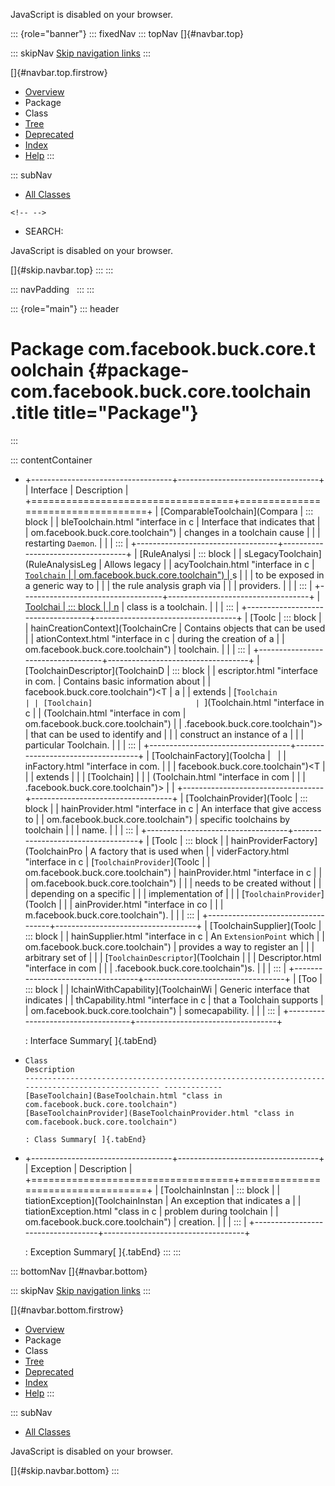 <div>

JavaScript is disabled on your browser.

</div>

::: {role="banner"}
::: fixedNav
::: topNav
[]{#navbar.top}

::: skipNav
[Skip navigation links](#skip.navbar.top "Skip navigation links")
:::

[]{#navbar.top.firstrow}

-   [Overview](../../../../../index.html)
-   Package
-   Class
-   [Tree](package-tree.html)
-   [Deprecated](../../../../../deprecated-list.html)
-   [Index](../../../../../index-all.html)
-   [Help](../../../../../help-doc.html)
:::

::: subNav
-   [All Classes](../../../../../allclasses.html)

```{=html}
<!-- -->
```
-   SEARCH:

<div>

<div>

JavaScript is disabled on your browser.

</div>

</div>

[]{#skip.navbar.top}
:::
:::

::: navPadding
 
:::
:::

::: {role="main"}
::: header
# Package com.facebook.buck.core.toolchain {#package-com.facebook.buck.core.toolchain .title title="Package"}
:::

::: contentContainer
-   +-----------------------------------+-----------------------------------+
    | Interface                         | Description                       |
    +===================================+===================================+
    | [ComparableToolchain](Compara     | ::: block                         |
    | bleToolchain.html "interface in c | Interface that indicates that     |
    | om.facebook.buck.core.toolchain") | changes in a toolchain cause      |
    |                                   | restarting `Daemon`.              |
    |                                   | :::                               |
    +-----------------------------------+-----------------------------------+
    | [RuleAnalysi                      | ::: block                         |
    | sLegacyToolchain](RuleAnalysisLeg | Allows legacy                     |
    | acyToolchain.html "interface in c | [`Toolchain`                      |
    | om.facebook.buck.core.toolchain") | ](Toolchain.html "interface in co |
    |                                   | m.facebook.buck.core.toolchain")s |
    |                                   | to be exposed in a generic way to |
    |                                   | the rule analysis graph via       |
    |                                   | providers.                        |
    |                                   | :::                               |
    +-----------------------------------+-----------------------------------+
    | [Toolchai                         | ::: block                         |
    | n](Toolchain.html "interface in c | Interface indicating that the     |
    | om.facebook.buck.core.toolchain") | class is a toolchain.             |
    |                                   | :::                               |
    +-----------------------------------+-----------------------------------+
    | [Toolc                            | ::: block                         |
    | hainCreationContext](ToolchainCre | Contains objects that can be used |
    | ationContext.html "interface in c | during the creation of a          |
    | om.facebook.buck.core.toolchain") | toolchain.                        |
    |                                   | :::                               |
    +-----------------------------------+-----------------------------------+
    | [ToolchainDescriptor](ToolchainD  | ::: block                         |
    | escriptor.html "interface in com. | Contains basic information about  |
    | facebook.buck.core.toolchain")\<T | a                                 |
    | extends                           | [`Toolchain                       |
    | [Toolchain]                       | `](Toolchain.html "interface in c |
    | (Toolchain.html "interface in com | om.facebook.buck.core.toolchain") |
    | .facebook.buck.core.toolchain")\> | that can be used to identify and  |
    |                                   | construct an instance of a        |
    |                                   | particular Toolchain.             |
    |                                   | :::                               |
    +-----------------------------------+-----------------------------------+
    | [ToolchainFactory](Toolcha        |                                   |
    | inFactory.html "interface in com. |                                   |
    | facebook.buck.core.toolchain")\<T |                                   |
    | extends                           |                                   |
    | [Toolchain]                       |                                   |
    | (Toolchain.html "interface in com |                                   |
    | .facebook.buck.core.toolchain")\> |                                   |
    +-----------------------------------+-----------------------------------+
    | [ToolchainProvider](Toolc         | ::: block                         |
    | hainProvider.html "interface in c | An interface that give access to  |
    | om.facebook.buck.core.toolchain") | specific toolchains by toolchain  |
    |                                   | name.                             |
    |                                   | :::                               |
    +-----------------------------------+-----------------------------------+
    | [Toolc                            | ::: block                         |
    | hainProviderFactory](ToolchainPro | A factory that is used when       |
    | viderFactory.html "interface in c | [`ToolchainProvider`](Toolc       |
    | om.facebook.buck.core.toolchain") | hainProvider.html "interface in c |
    |                                   | om.facebook.buck.core.toolchain") |
    |                                   | needs to be created without       |
    |                                   | depending on a specific           |
    |                                   | implementation of                 |
    |                                   | [`ToolchainProvider`](Toolch      |
    |                                   | ainProvider.html "interface in co |
    |                                   | m.facebook.buck.core.toolchain"). |
    |                                   | :::                               |
    +-----------------------------------+-----------------------------------+
    | [ToolchainSupplier](Toolc         | ::: block                         |
    | hainSupplier.html "interface in c | An `ExtensionPoint` which         |
    | om.facebook.buck.core.toolchain") | provides a way to register an     |
    |                                   | arbitrary set of                  |
    |                                   | [`ToolchainDescriptor`](Toolchain |
    |                                   | Descriptor.html "interface in com |
    |                                   | .facebook.buck.core.toolchain")s. |
    |                                   | :::                               |
    +-----------------------------------+-----------------------------------+
    | [Too                              | ::: block                         |
    | lchainWithCapability](ToolchainWi | Generic interface that indicates  |
    | thCapability.html "interface in c | that a Toolchain supports         |
    | om.facebook.buck.core.toolchain") | somecapability.                   |
    |                                   | :::                               |
    +-----------------------------------+-----------------------------------+

    : Interface Summary[ ]{.tabEnd}

-   
      Class                                                                                             Description
      ------------------------------------------------------------------------------------------------- -------------
      [BaseToolchain](BaseToolchain.html "class in com.facebook.buck.core.toolchain")                    
      [BaseToolchainProvider](BaseToolchainProvider.html "class in com.facebook.buck.core.toolchain")    

      : Class Summary[ ]{.tabEnd}

-   +-----------------------------------+-----------------------------------+
    | Exception                         | Description                       |
    +===================================+===================================+
    | [ToolchainInstan                  | ::: block                         |
    | tiationException](ToolchainInstan | An exception that indicates a     |
    | tiationException.html "class in c | problem during toolchain          |
    | om.facebook.buck.core.toolchain") | creation.                         |
    |                                   | :::                               |
    +-----------------------------------+-----------------------------------+

    : Exception Summary[ ]{.tabEnd}
:::
:::

::: bottomNav
[]{#navbar.bottom}

::: skipNav
[Skip navigation links](#skip.navbar.bottom "Skip navigation links")
:::

[]{#navbar.bottom.firstrow}

-   [Overview](../../../../../index.html)
-   Package
-   Class
-   [Tree](package-tree.html)
-   [Deprecated](../../../../../deprecated-list.html)
-   [Index](../../../../../index-all.html)
-   [Help](../../../../../help-doc.html)
:::

::: subNav
-   [All Classes](../../../../../allclasses.html)

<div>

<div>

JavaScript is disabled on your browser.

</div>

</div>

[]{#skip.navbar.bottom}
:::
